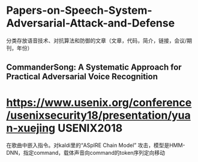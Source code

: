 # Papers-on-Speech-System-Adversarial-Attack-and-Defense
分类存放语音技术、对抗算法和防御的文章（文章，代码，简介，链接，会议/期刊，年份）

## CommanderSong: A Systematic Approach for Practical Adversarial Voice Recognition
# https://www.usenix.org/conference/usenixsecurity18/presentation/yuan-xuejing USENIX2018
在歌曲中嵌入指令。对kaldi里的“ASpIRE Chain Model” 攻击，模型是HMM-DNN，指定command，载体声音向command的token序列定向移动
